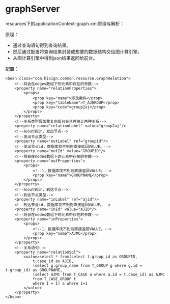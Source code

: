 # graphServer

resources下的applicationContext-graph.xml原理与解析：

 原理：
- 通过查询语句得到查询结果。
- 然后通过配置将查询结果封装成想要的数据结构交给图计算引擎。
- 从图计算引擎中得到json结果返回给前台。

 配置：

    <bean class="com.hisign.common.resource.GraphRelation">
        <!--将会在edges数组下的元素中存在的参数-->
        <property name="relationProperties">
            <props>
                <prop key="name">涉及案件</prop>
                <prop key="tableName">T_AJGROUP</prop>
                <prop key="code">group2aj</prop>
            </props>
        </property>
        <!--关系类型假如重复则后台会合并统计两种关系-->
        <property name="relationLabel" value="group2aj"/>
        <!--从out到in，发出节点-->
        <!--发出节点类型-->
        <property name="outLabel" ref="groupid"/>
        <!--发出节点id，数据库找不到则直接返回VALUE。-->
        <property name="outId" value="GROUPID"/>
        <!--将会在nodes数组下的元素中存在的参数-->
        <property name="outProperties">
            <props>
                <!--1，数据库找不到则直接返回VALUE。-->
                <prop key="name">GROUPNAME</prop>
            </props>
        </property>
        <!--从out到in，到达节点-->
        <!--到达节点类型-->
        <property name="inLabel" ref="ajid"/>
        <!--到达节点id，数据库找不到则直接返回VALUE。-->
        <property name="inId" value="AJID"/>
        <!--将会在nodes数组下的元素中存在的参数-->
        <property name="inProperties">
            <props>
                <!--1，数据库找不到则直接返回VALUE。-->
                <prop key="name">AJMC</prop>
            </props>
        </property>
        <!--关系语句-->
        <property name="relationSql">
            <value>select * from(select t.group_id as GROUPID,
                t.case_id as AJID,
                (select g.group_name from T_GROUP g where g.id = t.group_id) as GROUPNAME,
                (select AJMC from T_CASE a where a.id = t.case_id) as AJMC
                from T_CASE_GROUP t
                where 1 = 1) a where 1=1
            </value>
        </property>
    </bean>
